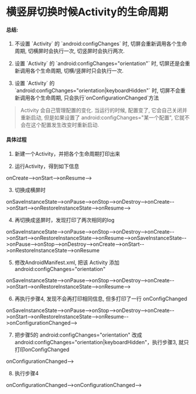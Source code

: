 # 横竖屏切换时候Activity的生命周期

#### 总结:

1. 不设置 \`Activity\` 的 \`android:configChanges\` 时, 切屏会重新调用各个生命周期, 切横屏时会执行一次, 切竖屏时会执行两次.

2. 设置 \`Activity\` 的 \`android:configChanges="orientation"\` 时, 切屏还是会重新调用各个生命周期, 切横\/竖屏时只会执行一次.

3. 设置 \`Activity\` 的 \`android:configChanges="orientation\|keyboardHidden"\` 时, 切屏不会重新调用各个生命周期, 只会执行\`onConfigurationChanged\`方法


> Activity 会自己管理配置的变化. 当运行的时候, 配置变了, 它会自己关闭并重新启动, 但是如果设置了 android:configChanges="某一个配置", 它就不会在这个配置发生改变时重新启动.

#### 具体过程

1. 新建一个Activity，并把各个生命周期打印出来

2. 运行Activity，得到如下信息

  onCreate--&gt;onStart--&gt;onResume--&gt;

3. 切换成横屏时

  onSaveInstanceState--&gt;onPause--&gt;onStop--&gt;onDestroy--&gt;onCreate--&gt;onStart--&gt;onRestoreInstanceState--&gt;onResume--&gt;

4. 再切换成竖屏时，发现打印了两次相同的log

  onSaveInstanceState--&gt;onPause--&gt;onStop--&gt;onDestroy--&gt;onCreate--&gt;onStart--&gt;onRestoreInstanceState--&gt;onResume--&gt;onSaveInstanceState--&gt;onPause--&gt;onStop--&gt;onDestroy--&gt;onCreate--&gt;onStart--&gt;onRestoreInstanceState--&gt;onResume

5. 修改AndroidManifest.xml, 把该 Activity 添加 android:configChanges="orientation"

  onSaveInstanceState--&gt;onPause--&gt;onStop--&gt;onDestroy--&gt;onCreate--&gt;onStart--&gt;onRestoreInstanceState--&gt;onResume--&gt;

6. 再执行步骤4, 发现不会再打印相同信息, 但多打印了一行 onConfigChanged

  onSaveInstanceState--&gt;onPause--&gt;onStop--&gt;onDestroy--&gt;onCreate--&gt;onStart--&gt;onRestoreInstanceState--&gt;onResume--&gt;onConfigurationChanged--&gt;

7. 把步骤5的 android:configChanges="orientation" 改成 android:configChanges="orientation\|keyboardHidden"，执行步骤3, 就只打印onConfigChanged

  onConfigurationChanged--&gt;

8. 执行步骤4

  onConfigurationChanged--&gt;onConfigurationChanged--&gt;



